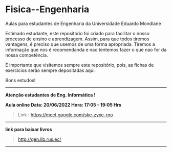 # Fisica--Engenharia
Aulas para estudantes de Engenharia da Universidade Eduardo Mondlane

Estimado estudante, este repositório foi criado para facilitar o nosso processo de ensino e aprendizagem. Assim, para que todos tiremos vantagens, é preciso que usemos  de uma forma apropriada. Tiremos a informação que nos é recomendanda e nao tentemos fazer o que nao for da nossa competência.


É importante que visitemos sempre este repositório, pois,  as fichas de exercícios serão sempre depositadas aqui.


Bons estudos!

______________________________________________

**Atenção estudantes de Eng. Informática !**

**Aula online   Data: 20/06/2022     Hora: 17:05 – 19:05 Hrs**

> Link : https://meet.google.com/ske-zyxe-rno


_______________________________________________________________________________________________________

**link para baixar livros**

> http://gen.lib.rus.ec/

____________________________________________________________________________________________________________



